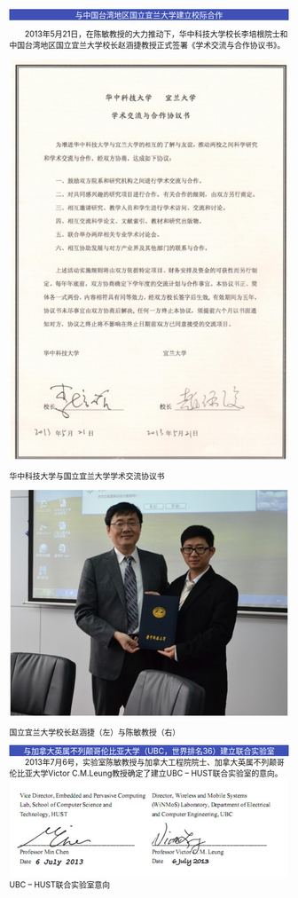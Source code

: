 ﻿<div style="background:#3F51B5; text-align :center;color:white ">与中国台湾地区国立宜兰大学建立校际合作</div>

　　2013年5月21日，在陈敏教授的大力推动下，华中科技大学校长李培根院士和中国台湾地区国立宜兰大学校长赵涵捷教授正式签署《学术交流与合作协议书》。
<div style="text-align :center;">
<img src="images/华中科技大学与国立宜兰大学学术交流协议书.jpg" alt="">
</div>

华中科技大学与国立宜兰大学学术交流协议书
<div style="text-align :center;">
<img src="images/国立宜兰大学校长赵涵捷（左）与陈敏教授（右）.jpg" alt="">
</div>

国立宜兰大学校长赵涵捷（左）与陈敏教授（右）


<div style="background:#3F51B5; text-align :center;color:white ">与加拿大英属不列颠哥伦比亚大学（UBC，世界排名36）建立联合实验室</div>
　　2013年7月6号，实验室陈敏教授与加拿大工程院院士、加拿大英属不列颠哥伦比亚大学Victor C.M.Leung教授确定了建立UBC – HUST联合实验室的意向。
<div style="text-align :center;">
<img src="images/UBC – HUST联合实验室意向.jpg" alt="">
</div>
UBC – HUST联合实验室意向